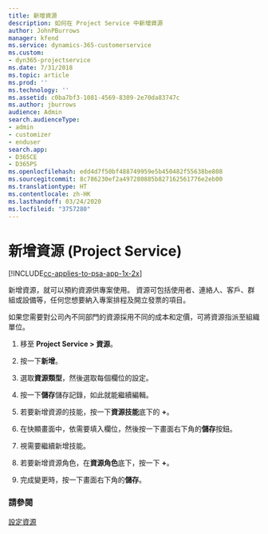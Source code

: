 ```yaml
---
title: 新增資源
description: 如何在 Project Service 中新增資源
author: JohnPBurrows
manager: kfend
ms.service: dynamics-365-customerservice
ms.custom:
- dyn365-projectservice
ms.date: 7/31/2018
ms.topic: article
ms.prod: ''
ms.technology: ''
ms.assetid: c0ba7bf3-1081-4569-8309-2e70da83747c
ms.author: jburrows
audience: Admin
search.audienceType:
- admin
- customizer
- enduser
search.app:
- D365CE
- D365PS
ms.openlocfilehash: edd4d7f50bf488749959e5b450482f55638be808
ms.sourcegitcommit: 8c786230ef2a497280885b827162561776e2eb00
ms.translationtype: HT
ms.contentlocale: zh-HK
ms.lasthandoff: 03/24/2020
ms.locfileid: "3757280"
---
```

# <a name="add-resources-project-service"></a>新增資源 (Project Service)

[!INCLUDE[cc-applies-to-psa-app-1x-2x](../includes/cc-applies-to-psa-app-1x-2x.md)]

新增資源，就可以預約資源供專案使用。 資源可包括使用者、連絡人、客戶、群組或設備等，任何您想要納入專案排程及開立發票的項目。  
  
如果您需要對公司內不同部門的資源採用不同的成本和定價，可將資源指派至組織單位。  
  
1.  移至 **Project Service > 資源**。  
  
2.  按一下**新增**。  
  
3.  選取**資源類型**，然後選取每個欄位的設定。  
  
4.  按一下**儲存**儲存記錄，如此就能繼續編輯。  
  
5.  若要新增資源的技能，按一下**資源技能**底下的 **+**。  
  
6.  在快顯畫面中，依需要填入欄位，然後按一下畫面右下角的**儲存**按鈕。  
  
7.  視需要繼續新增技能。  
  
8.  若要新增資源角色，在**資源角色**底下，按一下 **+**。  
  
9. 完成變更時，按一下畫面右下角的**儲存**。  
  
### <a name="see-also"></a>請參閱  
 [設定資源](../project-service/set-up-resources.md)
